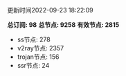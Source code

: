 更新时间2022-09-23 18:22:09

**总订阅: 98**
**总节点: 9258**
**有效节点: 2815**
- ss节点: 278
- v2ray节点: 2357
- trojan节点: 156
- ssr节点: 24
